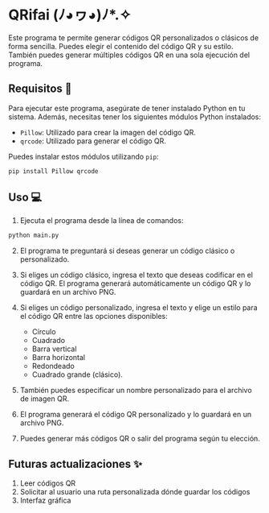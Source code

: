 
# QRifai (⁠ﾉ⁠◕⁠ヮ⁠◕⁠)⁠ﾉ⁠*⁠.⁠✧

Este programa te permite generar códigos QR personalizados o clásicos de forma sencilla. Puedes elegir el contenido del código QR y su estilo. 
También puedes generar múltiples códigos QR en una sola ejecución del programa.

## Requisitos 📜

Para ejecutar este programa, asegúrate de tener instalado Python en tu sistema. Además, necesitas tener los siguientes módulos Python instalados:

- `Pillow`: Utilizado para crear la imagen del código QR.
- `qrcode`: Utilizado para generar el código QR.

Puedes instalar estos módulos utilizando `pip`:

```bash
pip install Pillow qrcode
```

## Uso 💻

1. Ejecuta el programa desde la línea de comandos:

```bash
python main.py
```

2. El programa te preguntará si deseas generar un código clásico o personalizado.

3. Si eliges un código clásico, ingresa el texto que deseas codificar en el código QR. El programa generará automáticamente un código QR y lo guardará en un archivo PNG.

4. Si eliges un código personalizado, ingresa el texto y elige un estilo para el código QR entre las opciones disponibles:
   * Círculo
   * Cuadrado
   * Barra vertical
   * Barra horizontal
   * Redondeado
   * Cuadrado grande (clásico).
6. También puedes especificar un nombre personalizado para el archivo de imagen QR.

6. El programa generará el código QR personalizado y lo guardará en un archivo PNG.

7. Puedes generar más códigos QR o salir del programa según tu elección.

## Futuras actualizaciones ✨

1. Leer códigos QR
2. Solicitar al usuario una ruta personalizada dónde guardar los códigos
3. Interfaz gráfica